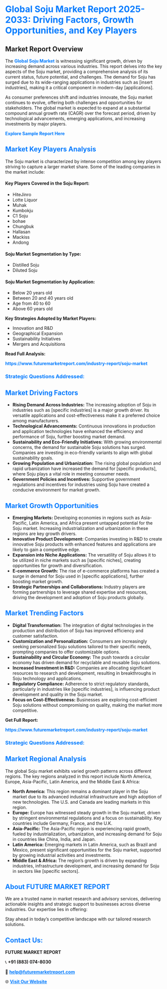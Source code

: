 <h1 style="color: #007BFF;">Global Soju Market Report 2025-2033: Driving Factors, Growth Opportunities, and Key Players</h1>

<section id="overview">
<h2>Market Report Overview</h2>
<p>The <a href="https://www.futuremarketreport.com/industry-report/soju-market" style="color: #007BFF; text-decoration: none;"><strong>Global Soju Market</strong></a> is witnessing significant growth, driven by increasing demand across various industries. This report delves into the key aspects of the Soju market, providing a comprehensive analysis of its current status, future potential, and challenges. The demand for Soju has surged due to its wide-ranging applications in industries such as [insert industries], making it a critical component in modern-day [applications].</p>
<p>As consumer preferences shift and industries innovate, the Soju market continues to evolve, offering both challenges and opportunities for stakeholders. The global market is expected to expand at a substantial compound annual growth rate (CAGR) over the forecast period, driven by technological advancements, emerging applications, and increasing investments by major players.</p>
</section>

<section id="overview">
<p><a href="https://www.futuremarketreport.com/request-sample/reportId=89602" style="color: #007BFF; text-decoration: none;"><strong>Explore Sample Report Here</strong></a></p>
</section>

<section id="key-players">
<h2 style="color: #007BFF;">Market Key Players Analysis</h2>
<p>The Soju market is characterized by intense competition among key players striving to capture a larger market share. Some of the leading companies in the market include:</p>
<h4>Key Players Covered in the Soju Report:</h4>
<ul><li>HiteJinro</li><li>Lotte Liquor</li><li>Muhak</li><li>Kumbokju</li><li>C1 Soju</li><li>bohae</li><li>Chungbuk</li><li>Hallasan</li><li>Mackiss</li><li>Andong</li></ul>
<h4>Soju Market Segmentation by Type:</h4>
<ul><li>Distilled Soju</li><li>Diluted Soju</li></ul>

<h4>Soju Market Segmentation by Application:</h4>
<ul><li>Below 20 years old</li><li>Between 20 and 40 years old</li><li>Age from 40 to 60</li><li>Above 60 years old</li></ul>
<p><strong>Key Strategies Adopted by Market Players:</strong></p>
<ul>
<li>Innovation and R&D</li>
<li>Geographical Expansion</li>
<li>Sustainability Initiatives</li>
<li>Mergers and Acquisitions</li>
</ul>
</section>

<section>
<p><strong>Read Full Analysis: </strong></p><a href="https://www.futuremarketreport.com/industry-report/soju-market" style="color: #007BFF; text-decoration: none;"><strong>https://www.futuremarketreport.com/industry-report/soju-market</strong></a>
<h3 style="color: #007BFF;">Strategic Questions Addressed:</h3>
</section>

<section id="driving-factors">
<h2 style="color: #007BFF;">Market Driving Factors</h2>
<ul>
<li><strong>Rising Demand Across Industries:</strong> The increasing adoption of Soju in industries such as [specific industries] is a major growth driver. Its versatile applications and cost-effectiveness make it a preferred choice among manufacturers.</li>
<li><strong>Technological Advancements:</strong> Continuous innovations in production and application technologies have enhanced the efficiency and performance of Soju, further boosting market demand.</li>
<li><strong>Sustainability and Eco-Friendly Initiatives:</strong> With growing environmental concerns, the demand for sustainable Soju solutions has surged. Companies are investing in eco-friendly variants to align with global sustainability goals.</li>
<li><strong>Growing Population and Urbanization:</strong> The rising global population and rapid urbanization have increased the demand for [specific products], where Soju plays a vital role in meeting consumer needs.</li>
<li><strong>Government Policies and Incentives:</strong> Supportive government regulations and incentives for industries using Soju have created a conducive environment for market growth.</li>
</ul>
</section>

<section id="growth-opportunities">
<h2 style="color: #007BFF;">Market Growth Opportunities</h2>
<ul>
<li><strong>Emerging Markets:</strong> Developing economies in regions such as Asia-Pacific, Latin America, and Africa present untapped potential for the Soju market. Increasing industrialization and urbanization in these regions are key growth drivers.</li>
<li><strong>Innovative Product Development:</strong> Companies investing in R&D to create innovative Soju products with enhanced features and applications are likely to gain a competitive edge.</li>
<li><strong>Expansion into Niche Applications:</strong> The versatility of Soju allows it to be utilized in niche markets such as [specific niches], creating opportunities for growth and diversification.</li>
<li><strong>E-commerce Growth:</strong> The rise of e-commerce platforms has created a surge in demand for Soju used in [specific applications], further boosting market growth.</li>
<li><strong>Strategic Partnerships and Collaborations:</strong> Industry players are forming partnerships to leverage shared expertise and resources, driving the development and adoption of Soju products globally.</li>
</ul>
</section>

<section id="trending-factors">
<h2 style="color: #007BFF;">Market Trending Factors</h2>
<ul>
<li><strong>Digital Transformation:</strong> The integration of digital technologies in the production and distribution of Soju has improved efficiency and customer satisfaction.</li>
<li><strong>Customization and Personalization:</strong> Consumers are increasingly seeking personalized Soju solutions tailored to their specific needs, prompting companies to offer customizable options.</li>
<li><strong>Sustainability and Circular Economy:</strong> The push towards a circular economy has driven demand for recyclable and reusable Soju solutions.</li>
<li><strong>Increased Investment in R&D:</strong> Companies are allocating significant resources to research and development, resulting in breakthroughs in Soju technology and applications.</li>
<li><strong>Regulatory Compliance:</strong> Adherence to strict regulatory standards, particularly in industries like [specific industries], is influencing product development and quality in the Soju market.</li>
<li><strong>Focus on Cost-Effectiveness:</strong> Businesses are exploring cost-efficient Soju solutions without compromising on quality, making the market more competitive.</li>
</ul>
</section>

<section>
<p><strong>Get Full Report: </strong></p><a href="https://www.futuremarketreport.com/industry-report/soju-market" style="color: #007BFF; text-decoration: none;"><strong>https://www.futuremarketreport.com/industry-report/soju-market</strong></a>
<h3 style="color: #007BFF;">Strategic Questions Addressed:</h3>
</section>


<section id="regional-analysis">
<h2 style="color: #007BFF;">Market Regional Analysis</h2>
<p>The global Soju market exhibits varied growth patterns across different regions. The key regions analyzed in this report include North America, Europe, Asia-Pacific, Latin America, and the Middle East & Africa:</p>
<ul>
<li><strong>North America:</strong> This region remains a dominant player in the Soju market due to its advanced industrial infrastructure and high adoption of new technologies. The U.S. and Canada are leading markets in this region.</li>
<li><strong>Europe:</strong> Europe has witnessed steady growth in the Soju market, driven by stringent environmental regulations and a focus on sustainability. Key countries include Germany, France, and the U.K.</li>
<li><strong>Asia-Pacific:</strong> The Asia-Pacific region is experiencing rapid growth, fueled by industrialization, urbanization, and increasing demand for Soju in countries like China, India, and Japan.</li>
<li><strong>Latin America:</strong> Emerging markets in Latin America, such as Brazil and Mexico, present significant opportunities for the Soju market, supported by growing industrial activities and investments.</li>
<li><strong>Middle East & Africa:</strong> The region’s growth is driven by expanding industries, infrastructure development, and increasing demand for Soju in sectors like [specific sectors].</li>
</ul>
</section>

<footer>
<h2 style="color: #007BFF;">About FUTURE MARKET REPORT</h2>
<p>We are a trusted name in market research and advisory services, delivering actionable insights and strategic support to businesses across diverse industries. Our expertise lies in offering:</p>

<p>Stay ahead in today’s competitive landscape with our tailored research solutions.</p>

<h2 style="color: #007BFF;">Contact Us:</h2>
<p><strong>FUTURE MARKET REPORT</strong></p>
<p>📞 <strong>+91 (883) 074-8030</strong></p>
<p>📧 <strong><a href="mailto:help@futuremarketreport.com" style="color: #007BFF;">help@futuremarketreport.com</a></strong></p>
<p>🌐 <strong><a href="https://www.futuremarketreport.com/" style="color: #007BFF;">Visit Our Website</a></strong></p>
</footer>